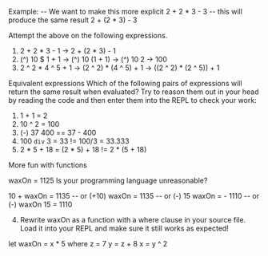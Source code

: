 Example:
-- We want to make this more explicit
2 + 2 * 3 - 3
-- this will produce the same result
2 + (2 * 3) - 3

Attempt the above on the following expressions.
1. 2 + 2 * 3 - 1     ->  2 + (2 * 3) - 1
2. (^) 10 $ 1 + 1    ->  (^) 10 (1 + 1) -> (^) 10 2 -> 100
3. 2 ^ 2 * 4 ^ 5 + 1 ->  (2 ^ 2) * (4 ^ 5) + 1 -> ((2 ^ 2) * (2 ^ 5)) + 1


Equivalent expressions
Which of the following pairs of expressions will return the same result
when evaluated? Try to reason them out in your head by reading the
code and then enter them into the REPL to check your work:

1. 1 + 1 = 2
2. 10 ^ 2 = 100
3. (-) 37 400 == 37 - 400
4. 100 `div` 3 = 33 != 100/3 = 33.333
5. 2 * 5 + 18 = (2 * 5) + 18 != 2 * (5 + 18)


More fun with functions

waxOn = 1125
Is your programming language unreasonable?

10 + waxOn = 1135
-- or
(+10) waxOn = 1135
-- or
(-) 15 waxOn = - 1110
-- or
(-) waxOn 15 = 1110

4. Rewrite waxOn as a function with a where clause in your source file.
Load it into your REPL and make sure it still works as expected!

let waxOn = x * 5
 where z = 7
       y = z + 8
       x = y ^ 2





